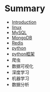 # Summary

* [Introduction](README.md)
* [linux](linuxji-chu.md)
* [MySQL](mysql.md)
* [MongoDB](mongodb.md)
* [Redis](redis.md)
* [python](python.md)
* [python框架](pythonkuang-jia.md)
* 爬虫
* 数据可视化
* 深度学习
* 机器学习
* 数据分析

